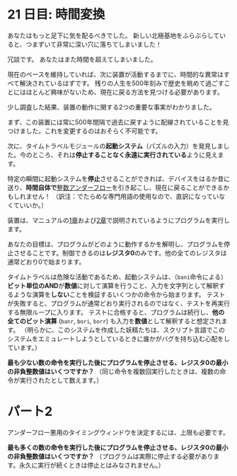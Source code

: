 # 21 日目: 時間変換

あなたはもっと足下に気を配るべきでした。
新しい北極基地をふらぶらしていると、つまずいて非常に深い穴に落ちてしまいました！

冗談です。 あなたはまた時間を超えてしまいました。

現在のペースを維持していれば、次に装置が活動するまでに、時間的な異常はすべて解決されているはずです。
残りの人生を500年刻みで歴史を眺めて過ごすことにはほとんど興味がないため、現在に戻る方法を見つける必要があります。

少し調査した結果、装置の動作に関する2つの重要な事実がわかりました。

まず、この装置には常に500年間隔で過去に戻すように配線されていることを見つけました。これを変更するのはおそらく不可能です。

次に、タイムトラベルモジュールの**起動システム**（パズルの入力）を発見しました。今のところ、それは**停止することなく永遠に実行されている**ように見えます。

特定の瞬間に起動システムを**停止**させることができれば、デバイスをはるか昔に送り、**時間自体で**[整数アンダーフロー](https://cwe.mitre.org/data/definitions/191.html)を引き起こし、現在に戻ることができるかもしれません！
（訳注：でたらめな専門用語の使用なので、直訳になっていなくていいか。）
<!--
If you can cause the activation system to halt at a specific moment, maybe you can make the device send you so far back in time that you cause an integer underflow in time itself and wrap around back to your current time!
-->

装置は、マニュアルの[1章](../day16/quiz.md)および[2章](../day19/quiz.md)で説明されているようにプログラムを実行します。

あなたの目標は、プログラムがどのように動作するかを解明し、プログラムを停止させることです。制御できるのは**レジスタ0**のみです。他の全てのレジスタは通常どおり0で始まります。

タイムトラベルは危険な活動であるため、起動システムは、（`bani`命令による）**ビット単位のAND**が**数値**に対して演算を行うこと、入力を文字列として解釈するような演算を**しない**ことを検証するいくつかの命令から始まります。
テストが失敗すると、プログラムが通常どおり実行されるのではなく、テストを再実行する無限ループに入ります。
テストに合格すると、プログラムは続行し、**他の全てのビット演算** (`banr`, `bori`, `borr`) も入力を**数値**として解釈すると想定されます。
（明らかに、このシステムを作成した妖精たちは、スクリプト言語でこのシステムをエミュレートしようとしているときに誰かがバグを持ち込む心配をしています。）

**最も少ない数の命令を実行した後にプログラムを停止させる、レジスタ0の最小の非負整数値はいくつですか？**
（同じ命令を複数回実行したときは、複数の命令が実行されたとして数えます。）

# パート2

アンダーフロー悪用のタイミングウィンドウを決定するには、上限も必要です。

**最も多くの数の命令を実行した後にプログラムを停止させる、レジスタ0の最小の非負整数値はいくつですか？**
（プログラムは実際に停止する必要があります。永久に実行が続くときは停止とはみなされません。）
